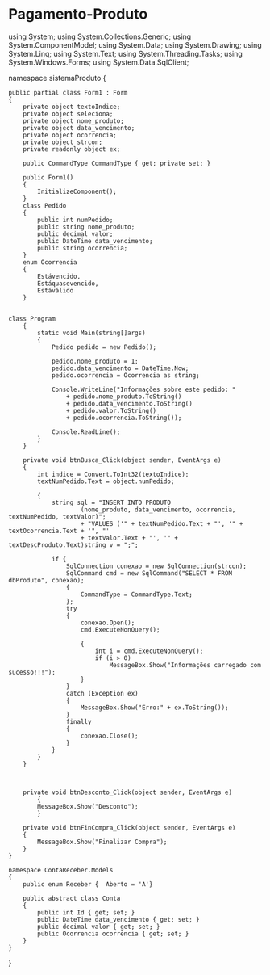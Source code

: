 # Pagamento-Produto

using System;
using System.Collections.Generic;
using System.ComponentModel;
using System.Data;
using System.Drawing;
using System.Linq;
using System.Text;
using System.Threading.Tasks;
using System.Windows.Forms;
using System.Data.SqlClient;

namespace sistemaProduto
{


    public partial class Form1 : Form
    {
        private object textoIndice;
        private object seleciona;
        private object nome_produto;
        private object data_vencimento;
        private object ocorrencia;
        private object strcon;
        private readonly object ex;

        public CommandType CommandType { get; private set; }

        public Form1()
        {
            InitializeComponent();
        }
        class Pedido
        {
            public int numPedido;
            public string nome_produto;
            public decimal valor;
            public DateTime data_vencimento;
            public string ocorrencia;
        }
        enum Ocorrencia
        {
            Estávencido,
            Estáquasevencido,
            Estáválido
        } 

        
    class Program
        {
            static void Main(string[]args)
            {
                Pedido pedido = new Pedido();

                pedido.nome_produto = 1;
                pedido.data_vencimento = DateTime.Now;
                pedido.ocorrencia = Ocorrencia as string;

                Console.WriteLine("Informações sobre este pedido: "
                    + pedido.nome_produto.ToString() 
                    + pedido.data_vencimento.ToString()
                    + pedido.valor.ToString()
                    + pedido.ocorrencia.ToString());

                Console.ReadLine();
            }
        }

        private void btnBusca_Click(object sender, EventArgs e)
        {
            int indice = Convert.ToInt32(textoIndice);
            textNumPedido.Text = object.numPedido;

            {
                string sql = "INSERT INTO PRODUTO
                        (nome_produto, data_vencimento, ocorrencia, textNumPedido, textValor)";
                        + "VALUES ('" + textNumPedido.Text + "', '" + textOcorrencia.Text + '", "'
                        + textValor.Text + "', '" + textDescProduto.Text)string v = ";";

                if {
                    SqlConnection conexao = new SqlConnection(strcon);
                    SqlCommand cmd = new SqlCommand("SELECT * FROM dbProduto", conexao);
                    {
                        CommandType = CommandType.Text;
                    };
                    try
                    {
                        conexao.Open();
                        cmd.ExecuteNonQuery();

                        {
                            int i = cmd.ExecuteNonQuery();
                            if (i > 0)
                                MessageBox.Show("Informações carregado com sucesso!!!");
                        }
                    }
                    catch (Exception ex)
                    {
                        MessageBox.Show("Erro:" + ex.ToString());
                    }
                    finally
                    {
                        conexao.Close();
                    }
                }
            }
        }
           


        private void btnDesconto_Click(object sender, EventArgs e)
            {
            MessageBox.Show("Desconto");
            }

        private void btnFinCompra_Click(object sender, EventArgs e)
        {
            MessageBox.Show("Finalizar Compra");
        }
    }

    namespace ContaReceber.Models
    {
        public enum Receber {  Aberto = 'A'}

        public abstract class Conta
        {
            public int Id { get; set; }
            public DateTime data_vencimento { get; set; }
            public decimal valor { get; set; }
            public Ocorrencia ocorrencia { get; set; }
        }
    }
}
